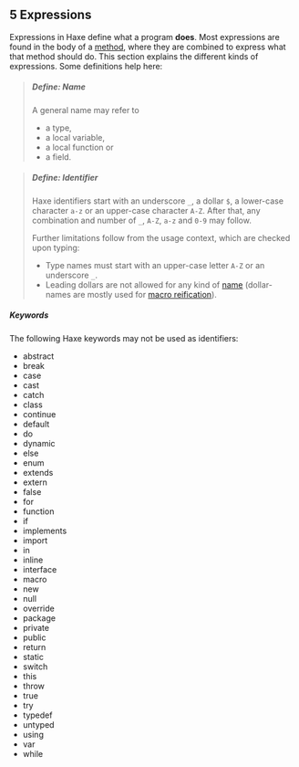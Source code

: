 ## 5 Expressions

Expressions in Haxe define what a program **does**. Most expressions are found in the body of a [method](class-field-method.md), where they are combined to express what that method should do. This section explains the different kinds of expressions. Some definitions help here:

> ##### Define: Name
>
> A general name may refer to
> 
> * a type,
> * a local variable,
> * a local function or
> * a field.
> 

> ##### Define: Identifier
>
> Haxe identifiers start with an underscore `_`, a dollar `$`, a lower-case character `a-z` or an upper-case character `A-Z`. After that, any combination and number of `_`, `A-Z`, `a-z` and `0-9` may follow.
> 
> Further limitations follow from the usage context, which are checked upon typing:
> 
> * Type names must start with an upper-case letter `A-Z` or an underscore `_`.
> * Leading dollars are not allowed for any kind of [name](dictionary.md#define-name) (dollar-names are mostly used for [macro reification](macro-reification.md)).
> 

##### Keywords

The following Haxe keywords may not be used as identifiers:

* abstract
* break
* case
* cast
* catch
* class
* continue
* default
* do
* dynamic
* else
* enum
* extends
* extern
* false
* for
* function
* if
* implements
* import
* in
* inline
* interface
* macro
* new
* null
* override
* package
* private
* public
* return
* static
* switch
* this
* throw
* true
* try
* typedef
* untyped
* using
* var
* while
